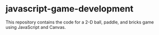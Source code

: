 # javascript-game-development
This repository contains the code for a 2-D ball, paddle, and bricks game using JavaScript and Canvas.
